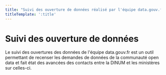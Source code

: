 ```yaml
---
title: "Suivi des ouverture de données réalisé par l'équipe data.gouv.fr"
titleTemplate: ':title'
---
```


<script setup>
import SuiviOuverture from './.vitepress/theme/components/SuiviOuverture.vue';
</script>

# Suivi des ouverture de données

Le suivi des ouvertures des données de l'équipe data.gouv.fr est un outil permettant de recenser les demandes de données de la communauté open data et fait état des avancées des contacts entre la DINUM et les ministères sur celles-ci.

<SuiviOuverture />


